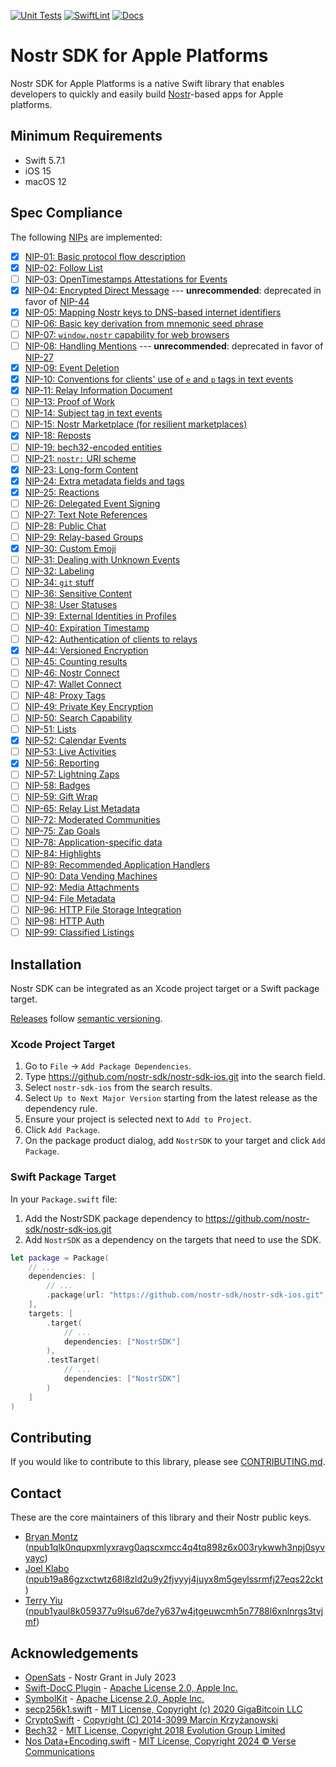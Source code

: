 [![Unit Tests](https://github.com/nostr-sdk/nostr-sdk-ios/actions/workflows/unit.yml/badge.svg)](https://github.com/nostr-sdk/nostr-sdk-ios/actions/workflows/unit.yml) [![SwiftLint](https://github.com/nostr-sdk/nostr-sdk-ios/actions/workflows/swiftlint.yml/badge.svg)](https://github.com/nostr-sdk/nostr-sdk-ios/actions/workflows/swiftlint.yml) [![Docs](https://github.com/nostr-sdk/nostr-sdk-ios/actions/workflows/docs.yml/badge.svg)](https://github.com/nostr-sdk/nostr-sdk-ios/actions/workflows/docs.yml)

# Nostr SDK for Apple Platforms

Nostr SDK for Apple Platforms is a native Swift library that enables developers to quickly and easily build [Nostr](https://github.com/nostr-protocol/nostr)-based apps for Apple platforms.

## Minimum Requirements

- Swift 5.7.1
- iOS 15
- macOS 12

## Spec Compliance

The following [NIPs](https://github.com/nostr-protocol/nips) are implemented:

- [x] [NIP-01: Basic protocol flow description](https://github.com/nostr-protocol/nips/blob/master/01.md)
- [x] [NIP-02: Follow List](https://github.com/nostr-protocol/nips/blob/master/02.md)
- [ ] [NIP-03: OpenTimestamps Attestations for Events](https://github.com/nostr-protocol/nips/blob/master/03.md)
- [x] [NIP-04: Encrypted Direct Message](https://github.com/nostr-protocol/nips/blob/master/04.md) --- **unrecommended**: deprecated in favor of [NIP-44](https://github.com/nostr-protocol/nips/blob/master/44.md)
- [x] [NIP-05: Mapping Nostr keys to DNS-based internet identifiers](https://github.com/nostr-protocol/nips/blob/master/05.md)
- [ ] [NIP-06: Basic key derivation from mnemonic seed phrase](https://github.com/nostr-protocol/nips/blob/master/06.md)
- [ ] [NIP-07: `window.nostr` capability for web browsers](https://github.com/nostr-protocol/nips/blob/master/07.md)
- [ ] [NIP-08: Handling Mentions](https://github.com/nostr-protocol/nips/blob/master/08.md) --- **unrecommended**: deprecated in favor of [NIP-27](https://github.com/nostr-protocol/nips/blob/master/27.md)
- [x] [NIP-09: Event Deletion](https://github.com/nostr-protocol/nips/blob/master/09.md)
- [x] [NIP-10: Conventions for clients' use of `e` and `p` tags in text events](https://github.com/nostr-protocol/nips/blob/master/10.md)
- [x] [NIP-11: Relay Information Document](https://github.com/nostr-protocol/nips/blob/master/11.md)
- [ ] [NIP-13: Proof of Work](https://github.com/nostr-protocol/nips/blob/master/13.md)
- [ ] [NIP-14: Subject tag in text events](https://github.com/nostr-protocol/nips/blob/master/14.md)
- [ ] [NIP-15: Nostr Marketplace (for resilient marketplaces)](https://github.com/nostr-protocol/nips/blob/master/15.md)
- [x] [NIP-18: Reposts](https://github.com/nostr-protocol/nips/blob/master/18.md)
- [ ] [NIP-19: bech32-encoded entities](https://github.com/nostr-protocol/nips/blob/master/19.md)
- [ ] [NIP-21: `nostr:` URI scheme](https://github.com/nostr-protocol/nips/blob/master/21.md)
- [x] [NIP-23: Long-form Content](https://github.com/nostr-protocol/nips/blob/master/23.md)
- [x] [NIP-24: Extra metadata fields and tags](https://github.com/nostr-protocol/nips/blob/master/24.md)
- [x] [NIP-25: Reactions](https://github.com/nostr-protocol/nips/blob/master/25.md)
- [ ] [NIP-26: Delegated Event Signing](https://github.com/nostr-protocol/nips/blob/master/26.md)
- [ ] [NIP-27: Text Note References](https://github.com/nostr-protocol/nips/blob/master/27.md)
- [ ] [NIP-28: Public Chat](https://github.com/nostr-protocol/nips/blob/master/28.md)
- [ ] [NIP-29: Relay-based Groups](https://github.com/nostr-protocol/nips/blob/master/29.md)
- [x] [NIP-30: Custom Emoji](https://github.com/nostr-protocol/nips/blob/master/30.md)
- [ ] [NIP-31: Dealing with Unknown Events](https://github.com/nostr-protocol/nips/blob/master/31.md)
- [ ] [NIP-32: Labeling](https://github.com/nostr-protocol/nips/blob/master/32.md)
- [ ] [NIP-34: `git` stuff](https://github.com/nostr-protocol/nips/blob/master/34.md)
- [ ] [NIP-36: Sensitive Content](https://github.com/nostr-protocol/nips/blob/master/36.md)
- [ ] [NIP-38: User Statuses](https://github.com/nostr-protocol/nips/blob/master/38.md)
- [ ] [NIP-39: External Identities in Profiles](https://github.com/nostr-protocol/nips/blob/master/39.md)
- [ ] [NIP-40: Expiration Timestamp](https://github.com/nostr-protocol/nips/blob/master/40.md)
- [ ] [NIP-42: Authentication of clients to relays](https://github.com/nostr-protocol/nips/blob/master/42.md)
- [x] [NIP-44: Versioned Encryption](https://github.com/nostr-protocol/nips/blob/master/44.md)
- [ ] [NIP-45: Counting results](https://github.com/nostr-protocol/nips/blob/master/45.md)
- [ ] [NIP-46: Nostr Connect](https://github.com/nostr-protocol/nips/blob/master/46.md)
- [ ] [NIP-47: Wallet Connect](https://github.com/nostr-protocol/nips/blob/master/47.md)
- [ ] [NIP-48: Proxy Tags](https://github.com/nostr-protocol/nips/blob/master/48.md)
- [ ] [NIP-49: Private Key Encryption](https://github.com/nostr-protocol/nips/blob/master/49.md)
- [ ] [NIP-50: Search Capability](https://github.com/nostr-protocol/nips/blob/master/50.md)
- [ ] [NIP-51: Lists](https://github.com/nostr-protocol/nips/blob/master/51.md)
- [x] [NIP-52: Calendar Events](https://github.com/nostr-protocol/nips/blob/master/52.md)
- [ ] [NIP-53: Live Activities](https://github.com/nostr-protocol/nips/blob/master/53.md)
- [x] [NIP-56: Reporting](https://github.com/nostr-protocol/nips/blob/master/56.md)
- [ ] [NIP-57: Lightning Zaps](https://github.com/nostr-protocol/nips/blob/master/57.md)
- [ ] [NIP-58: Badges](https://github.com/nostr-protocol/nips/blob/master/58.md)
- [ ] [NIP-59: Gift Wrap](https://github.com/nostr-protocol/nips/blob/master/59.md)
- [ ] [NIP-65: Relay List Metadata](https://github.com/nostr-protocol/nips/blob/master/65.md)
- [ ] [NIP-72: Moderated Communities](https://github.com/nostr-protocol/nips/blob/master/72.md)
- [ ] [NIP-75: Zap Goals](https://github.com/nostr-protocol/nips/blob/master/75.md)
- [ ] [NIP-78: Application-specific data](https://github.com/nostr-protocol/nips/blob/master/78.md)
- [ ] [NIP-84: Highlights](https://github.com/nostr-protocol/nips/blob/master/84.md)
- [ ] [NIP-89: Recommended Application Handlers](https://github.com/nostr-protocol/nips/blob/master/89.md)
- [ ] [NIP-90: Data Vending Machines](https://github.com/nostr-protocol/nips/blob/master/90.md)
- [ ] [NIP-92: Media Attachments](https://github.com/nostr-protocol/nips/blob/master/92.md)
- [ ] [NIP-94: File Metadata](https://github.com/nostr-protocol/nips/blob/master/94.md)
- [ ] [NIP-96: HTTP File Storage Integration](https://github.com/nostr-protocol/nips/blob/master/96.md)
- [ ] [NIP-98: HTTP Auth](https://github.com/nostr-protocol/nips/blob/master/98.md)
- [ ] [NIP-99: Classified Listings](https://github.com/nostr-protocol/nips/blob/master/99.md)

## Installation

Nostr SDK can be integrated as an Xcode project target or a Swift package target.

[Releases](https://github.com/nostr-sdk/nostr-sdk-ios/releases) follow [semantic versioning](https://semver.org/).

### Xcode Project Target

1. Go to `File` -> `Add Package Dependencies`.
2. Type https://github.com/nostr-sdk/nostr-sdk-ios.git into the search field.
3. Select `nostr-sdk-ios` from the search results.
4. Select `Up to Next Major Version` starting from the latest release as the dependency rule.
5. Ensure your project is selected next to `Add to Project`.
6. Click `Add Package`.
7. On the package product dialog, add `NostrSDK` to your target and click `Add Package`.

### Swift Package Target

In your `Package.swift` file:
1. Add the NostrSDK package dependency to https://github.com/nostr-sdk/nostr-sdk-ios.git
2. Add `NostrSDK` as a dependency on the targets that need to use the SDK.

```swift
let package = Package(
	// ...
    dependencies: [
        // ...
        .package(url: "https://github.com/nostr-sdk/nostr-sdk-ios.git", .upToNextMajor(from: "0.1.0"))
    ],
    targets: [
        .target(
            // ...
            dependencies: ["NostrSDK"]
        ),
        .testTarget(
            // ...
            dependencies: ["NostrSDK"]
        )
    ]
)
```

## Contributing

If you would like to contribute to this library, please see [CONTRIBUTING.md](CONTRIBUTING.md).

## Contact

These are the core maintainers of this library and their Nostr public keys.

- [Bryan Montz](https://github.com/bryanmontz) ([npub1qlk0nqupxmlyxravg0aqscxmcc4q4tq898z6x003rykwwh3npj0syvyayc](https://njump.me/npub1qlk0nqupxmlyxravg0aqscxmcc4q4tq898z6x003rykwwh3npj0syvyayc))
- [Joel Klabo](https://github.com/joelklabo) ([npub19a86gzxctwtz68l8zld2u9y2fjvyyj4juyx8m5geylssrmfj27eqs22ckt](https://njump.me/npub19a86gzxctwtz68l8zld2u9y2fjvyyj4juyx8m5geylssrmfj27eqs22ckt))
- [Terry Yiu](https://github.com/tyiu) ([npub1yaul8k059377u9lsu67de7y637w4jtgeuwcmh5n7788l6xnlnrgs3tvjmf](https://njump.me/npub1yaul8k059377u9lsu67de7y637w4jtgeuwcmh5n7788l6xnlnrgs3tvjmf))

## Acknowledgements

- [OpenSats](https://opensats.org/blog/nostr-grants-july-2023) - Nostr Grant in July 2023
- [Swift-DocC Plugin](https://github.com/apple/swift-docc-plugin) - [Apache License 2.0, Apple Inc.](https://github.com/apple/swift-docc-plugin/blob/main/LICENSE.txt)
- [SymbolKit](https://github.com/apple/swift-docc-symbolkit) - [Apache License 2.0, Apple Inc.](https://github.com/apple/swift-docc-symbolkit/blob/main/LICENSE.txt)
- [secp256k1.swift](https://github.com/GigaBitcoin/secp256k1.swift) - [MIT License, Copyright (c) 2020 GigaBitcoin LLC](https://github.com/GigaBitcoin/secp256k1.swift/blob/main/LICENSE)
- [CryptoSwift](https://github.com/krzyzanowskim/CryptoSwift) - [Copyright (C) 2014-3099 Marcin Krzyżanowski](https://github.com/krzyzanowskim/CryptoSwift/blob/main/LICENSE)
- [Bech32](https://github.com/0xDEADP00L/Bech32/blob/master/Sources/Bech32.swift) - [MIT License, Copyright 2018 Evolution Group Limited](https://github.com/0xDEADP00L/Bech32/blob/master/LICENSE)
- [Nos Data+Encoding.swift](https://github.com/planetary-social/nos/blob/main/Nos/Extensions/Data%2BEncoding.swift) - [MIT License, Copyright 2024 © Verse Communications](https://njump.me/note1q39598qkdc093sdq4enudjf0dall76s7n779k07nutgd9r2zt6vq96l8c2)
